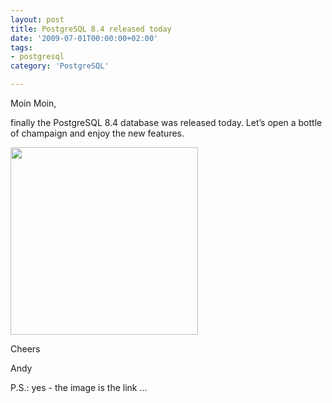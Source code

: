 ```yaml
---
layout: post
title: PostgreSQL 8.4 released today
date: '2009-07-01T00:00:00+02:00'
tags:
- postgresql
category: 'PostgreSQL'

---
```

Moin Moin,

finally the PostgreSQL 8.4 database was released today. Let&#8217;s open a bottle of champaign and enjoy the new features.

<p>
<a href="http://www.postgresql.org/" target="_blank"><img src="http://media.tumblr.com/tumblr_kxyal3rJVe1qa0m1w.png" width="300"/></a></p>

Cheers

Andy

P.S.: yes - the image is the link &#8230;
